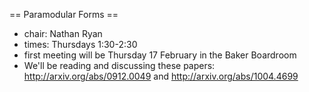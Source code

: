 == Paramodular Forms ==

 * chair: Nathan Ryan
 * times: Thursdays 1:30-2:30
 * first meeting will be Thursday 17 February in the Baker Boardroom
 * We'll be reading and discussing these papers: http://arxiv.org/abs/0912.0049 and http://arxiv.org/abs/1004.4699
